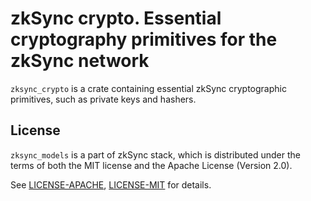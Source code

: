 # zkSync crypto. Essential cryptography primitives for the zkSync network

`zksync_crypto` is a crate containing essential zkSync cryptographic primitives, such as private keys and hashers.

## License

`zksync_models` is a part of zkSync stack, which is distributed under the terms of both the MIT license
and the Apache License (Version 2.0).

See [LICENSE-APACHE](../../LICENSE-APACHE), [LICENSE-MIT](../../LICENSE-MIT) for details.
